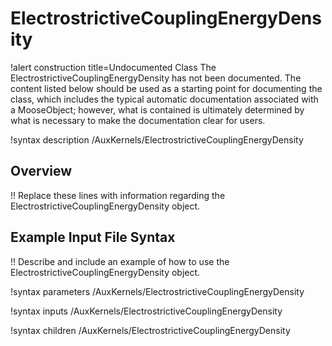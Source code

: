 # ElectrostrictiveCouplingEnergyDensity

!alert construction title=Undocumented Class
The ElectrostrictiveCouplingEnergyDensity has not been documented. The content listed below should be used as a starting point for
documenting the class, which includes the typical automatic documentation associated with a
MooseObject; however, what is contained is ultimately determined by what is necessary to make the
documentation clear for users.

!syntax description /AuxKernels/ElectrostrictiveCouplingEnergyDensity

## Overview

!! Replace these lines with information regarding the ElectrostrictiveCouplingEnergyDensity object.

## Example Input File Syntax

!! Describe and include an example of how to use the ElectrostrictiveCouplingEnergyDensity object.

!syntax parameters /AuxKernels/ElectrostrictiveCouplingEnergyDensity

!syntax inputs /AuxKernels/ElectrostrictiveCouplingEnergyDensity

!syntax children /AuxKernels/ElectrostrictiveCouplingEnergyDensity
